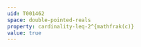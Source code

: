 ```yaml
---
uid: T001462
space: double-pointed-reals
property: cardinality-leq-2^{mathfrak(c)}
value: true
---
```


